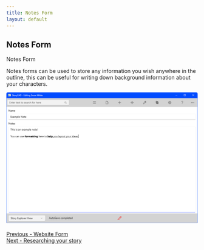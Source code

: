 ```yaml
---
title: Notes Form
layout: default
---
```

## Notes Form ##
Notes Form

Notes forms can be used to store any information you wish anywhere in the outline, this can be useful for writing down background information about your characters.


![](NotesElement.png)
 <br/>
 <br/>
[Previous - Website Form](Website_Form.md) <br/>
[Next - Researching your story](Researching_your_story.md) <br/>
